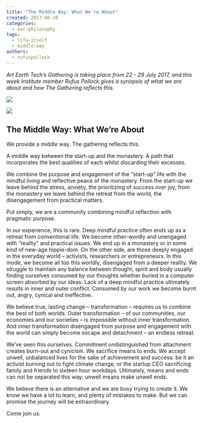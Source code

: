 ```yaml
---
title: "The Middle Way: What We're About"
created: 2017-06-28
categories: 
  - our-philosophy
tags: 
  - life-itself
  - middle-way
authors: 
  - rufuspollock
---
```


_Art Earth Tech’s Gathering is taking place from 22 - 29 July 2017, and this week Institute member Rufus Pollock gives a synopsis of what we are about and how The Gathering reflects this._

![](/assets/images/man_walking.png)

![](/assets/images/two_streets.jpg)

## The Middle Way: What We’re About

We provide a middle way. The gathering reflects this.

A middle way between the start-up and the monastery. A path that incorporates the best qualities of each whilst discarding their excesses.

We combine the purpose and engagement of the “start-up” life with the mindful living and reflective peace of the monastery. From the start-up we leave behind the stress, anxiety, the prioritizing of success over joy, from the monastery we leave behind the retreat from the world, the disengagement from practical matters.

Put simply, we are a community combining mindful reflection with pragmatic purpose.

In our experience, this is rare. Deep mindful practice often ends up as a retreat from conventional life. We become other-wordly and unengaged with “reality” and practical issues. We end up in a monastery or in some kind of new-age hippie-dom. On the other side, are those deeply engaged in the everyday world – activists, researchers or entrepreneurs. In this mode, we become all too this worldly, disengaged from a deeper reality. We struggle to maintain any balance between thought, spirit and body usually finding ourselves consumed by our thoughts whether buried in a computer screen absorbed by our ideas. Lack of a deep mindful practice ultimately results in inner and outer conflict. Consumed by our work we become burnt out, angry, cynical and ineffective.

We believe true, lasting change – transformation – requires us to combine the best of both worlds. Outer transformation – of our communities, our economies and our societies – is impossible without inner transformation. And inner transformation disengaged from purpose and engagement with the world can simply become escape and detachment – an endless retreat.

We’ve seen this ourselves. Commitment undistinguished from attachment creates burn-out and cynicism. We sacrifice means to ends. We accept unwell, unbalanced lives for the sake of achievement and success: be it an activist burning out to fight climate change, or the startup CEO sacrificing family and friends to sixteen hour workdays. Ultimately, means and ends can not be separated this way: unwell means make unwell ends.

We believe there is an alternative and we are busy trying to create it. We know we have a lot to learn, and plenty of mistakes to make. But we can promise the journey will be extraordinary.

Come join us.
